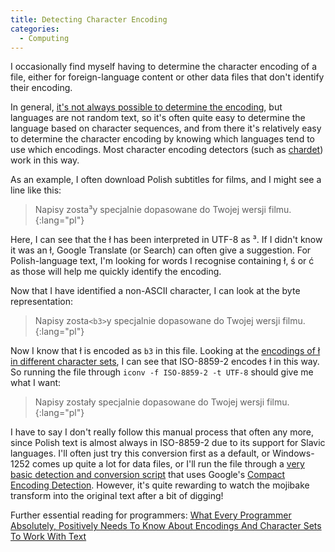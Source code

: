 ```yaml
---
title: Detecting Character Encoding
categories:
  - Computing
---
```


I occasionally find myself having to determine the character encoding of a file, either for foreign-language content or other data files that don't identify their encoding.

In general, [it's not always possible to determine the encoding](https://medium.com/better-programming/character-encodings-the-pain-that-wont-go-away-part-1-2-non-unicode-dee7650fb6bf), but languages are not random text, so it's often quite easy to determine the language based on character sequences, and from there it's relatively easy to determine the character encoding by knowing which languages tend to use which encodings. Most character encoding detectors (such as [chardet](https://chardet.readthedocs.io/en/latest/index.html)) work in this way.

As an example, I often download Polish subtitles for films, and I might see a line like this:

> Napisy zosta³y specjalnie dopasowane do Twojej wersji filmu.
{:lang="pl"}

Here, I can see that the ł has been interpreted in UTF-8 as ³. If I didn't know it was an ł, Google Translate (or Search) can often give a suggestion. For Polish-language text, I'm looking for words I recognise containing ł, ś or ć as those will help me quickly identify the encoding.

Now that I have identified a non-ASCII character, I can look at the byte representation:

> Napisy zosta`<b3>`y specjalnie dopasowane do Twojej wersji filmu.
{:lang="pl"}

Now I know that ł is encoded as `b3` in this file. Looking at the [encodings of ł in different character sets](http://www.fileformat.info/info/unicode/char/0142/charset_support.htm), I can see that ISO-8859-2 encodes ł in this way. So running the file through `iconv -f ISO-8859-2 -t UTF-8` should give me what I want:

> Napisy zostały specjalnie dopasowane do Twojej wersji filmu.
{:lang="pl"}

I have to say I don't really follow this manual process that often any more, since Polish text is almost always in ISO-8859-2 due to its support for Slavic languages. I'll often just try this conversion first as a default, or Windows-1252 comes up quite a lot for data files, or I'll run the file through a [very basic detection and conversion script](https://github.com/cmbuckley/toutf8) that uses Google's [Compact Encoding Detection](https://github.com/google/compact_enc_det). However, it's quite rewarding to watch the mojibake transform into the original text after a bit of digging!

Further essential reading for programmers: [What Every Programmer Absolutely, Positively Needs To Know About Encodings And Character Sets To Work With Text](http://kunststube.net/encoding/)
